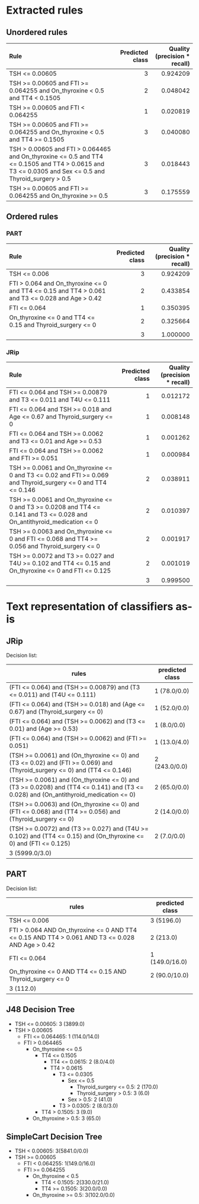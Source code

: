 # Extracted rules

## Unordered rules

| Rule | Predicted class | Quality (precision * recall) |
|:----|----:|----:|
| TSH <= 0.00605 | 3 | 0.924209 |
| TSH >= 0.00605 and FTI >= 0.064255 and On_thyroxine < 0.5 and TT4 < 0.1505 | 2 | 0.048042 |
| TSH >= 0.00605 and FTI < 0.064255 | 1 | 0.020819 |
| TSH >= 0.00605 and FTI >= 0.064255 and On_thyroxine < 0.5 and TT4 >= 0.1505 | 3 | 0.040080 |
| TSH > 0.00605 and FTI > 0.064465 and On_thyroxine <= 0.5 and TT4 <= 0.1505 and TT4 > 0.0615 and T3 <= 0.0305 and Sex <= 0.5 and Thyroid_surgery > 0.5 | 3 | 0.018443 |
| TSH >= 0.00605 and FTI >= 0.064255 and On_thyroxine >= 0.5 | 3 | 0.175559 |

## Ordered rules

### PART

| Rule | Predicted class | Quality (precision * recall) |
|:----|----:|----:|
| TSH <= 0.006 | 3 | 0.924209 |
| FTI > 0.064 and On_thyroxine <= 0 and TT4 <= 0.15 and TT4 > 0.061 and T3 <= 0.028 and Age > 0.42 | 2 | 0.433854 |
| FTI <= 0.064 | 1 | 0.350395 |
| On_thyroxine <= 0 and TT4 <= 0.15 and Thyroid_surgery <= 0 | 2 | 0.325664 |
|  | 3 | 1.000000 |


### JRip

| Rule | Predicted class | Quality (precision * recall) |
|:----|----:|----:|
| FTI <= 0.064 and TSH >= 0.00879 and T3 <= 0.011 and T4U <= 0.111 | 1 | 0.012172 |
| FTI <= 0.064 and TSH >= 0.018 and Age <= 0.67 and Thyroid_surgery <= 0 | 1 | 0.008148 |
| FTI <= 0.064 and TSH >= 0.0062 and T3 <= 0.01 and Age >= 0.53 | 1 | 0.001262 |
| FTI <= 0.064 and TSH >= 0.0062 and FTI >= 0.051 | 1 | 0.000984 |
| TSH >= 0.0061 and On_thyroxine <= 0 and T3 <= 0.02 and FTI >= 0.069 and Thyroid_surgery <= 0 and TT4 <= 0.146 | 2 | 0.038911 |
| TSH >= 0.0061 and On_thyroxine <= 0 and T3 >= 0.0208 and TT4 <= 0.141 and T3 <= 0.028 and On_antithyroid_medication <= 0 | 2 | 0.010397 |
| TSH >= 0.0063 and On_thyroxine <= 0 and FTI <= 0.068 and TT4 >= 0.056 and Thyroid_surgery <= 0 | 2 | 0.001917 |
| TSH >= 0.0072 and T3 >= 0.027 and T4U >= 0.102 and TT4 <= 0.15 and On_thyroxine <= 0 and FTI <= 0.125 | 2 | 0.001019 |
|  | 3 | 0.999500 |


# Text representation of classifiers as-is

## JRip

Decision list:

rules | predicted class
---|---
(FTI <= 0.064) and (TSH >= 0.00879) and (T3 <= 0.011) and (T4U <= 0.111)|1 (78.0/0.0)
(FTI <= 0.064) and (TSH >= 0.018) and (Age <= 0.67) and (Thyroid_surgery <= 0)|1 (52.0/0.0)
(FTI <= 0.064) and (TSH >= 0.0062) and (T3 <= 0.01) and (Age >= 0.53)|1 (8.0/0.0)
(FTI <= 0.064) and (TSH >= 0.0062) and (FTI >= 0.051)|1 (13.0/4.0)
(TSH >= 0.0061) and (On_thyroxine <= 0) and (T3 <= 0.02) and (FTI >= 0.069) and (Thyroid_surgery <= 0) and (TT4 <= 0.146)|2 (243.0/0.0)
(TSH >= 0.0061) and (On_thyroxine <= 0) and (T3 >= 0.0208) and (TT4 <= 0.141) and (T3 <= 0.028) and (On_antithyroid_medication <= 0)|2 (65.0/0.0)
(TSH >= 0.0063) and (On_thyroxine <= 0) and (FTI <= 0.068) and (TT4 >= 0.056) and (Thyroid_surgery <= 0)|2 (14.0/0.0)
(TSH >= 0.0072) and (T3 >= 0.027) and (T4U >= 0.102) and (TT4 <= 0.15) and (On_thyroxine <= 0) and (FTI <= 0.125)|2 (7.0/0.0)
|3 (5999.0/3.0)


## PART

Decision list:

rules | predicted class
---|---
TSH <= 0.006|3 (5196.0)
FTI > 0.064 AND On_thyroxine <= 0 AND TT4 <= 0.15 AND TT4 > 0.061 AND T3 <= 0.028 AND Age > 0.42|2 (213.0)
FTI <= 0.064|1 (149.0/16.0)
On_thyroxine <= 0 AND TT4 <= 0.15 AND Thyroid_surgery <= 0|2 (90.0/10.0)
|3 (112.0)


## J48 Decision Tree

* TSH <= 0.00605: 3 (3899.0)
* TSH > 0.00605
	* FTI <= 0.064465: 1 (114.0/14.0)
	* FTI > 0.064465
		* On_thyroxine <= 0.5
			* TT4 <= 0.1505
				* TT4 <= 0.0615: 2 (8.0/4.0)
				* TT4 > 0.0615
					* T3 <= 0.0305
						* Sex <= 0.5
							* Thyroid_surgery <= 0.5: 2 (170.0)
							* Thyroid_surgery > 0.5: 3 (6.0)
						* Sex > 0.5: 2 (41.0)
					* T3 > 0.0305: 2 (8.0/3.0)
			* TT4 > 0.1505: 3 (9.0)
		* On_thyroxine > 0.5: 3 (65.0)


## SimpleCart Decision Tree

* TSH < 0.00605: 3(5841.0/0.0)
* TSH >= 0.00605
	* FTI < 0.064255: 1(149.0/16.0)
	* FTI >= 0.064255
		* On_thyroxine < 0.5
			* TT4 < 0.1505: 2(330.0/21.0)
			* TT4 >= 0.1505: 3(20.0/0.0)
		* On_thyroxine >= 0.5: 3(102.0/0.0)



